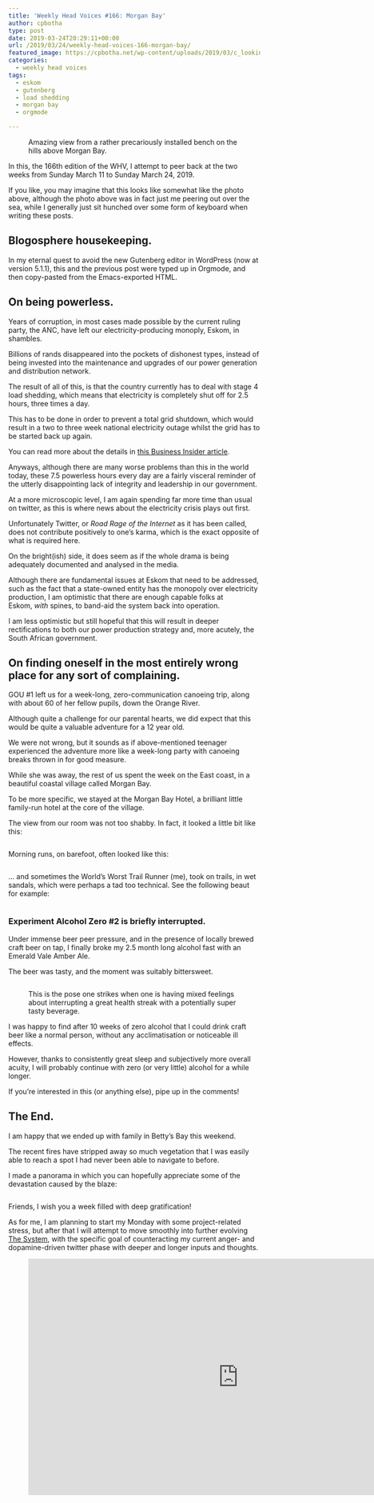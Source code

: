 ```yaml
---
title: 'Weekly Head Voices #166: Morgan Bay'
author: cpbotha
type: post
date: 2019-03-24T20:29:11+00:00
url: /2019/03/24/weekly-head-voices-166-morgan-bay/
featured_image: https://cpbotha.net/wp-content/uploads/2019/03/c_looking_out_for_you-1200x900.jpg
categories:
  - weekly head voices
tags:
  - eskom
  - gutenberg
  - load shedding
  - morgan bay
  - orgmode

---
```

<figure class="wp-block-image"><a href="https://cpbotha.net/wp-content/uploads/2019/03/c_looking_out_for_you.jpg" data-rel="lightbox-image-0" data-rl_title="" data-rl_caption="" title=""><img data-attachment-id="3482" data-permalink="https://cpbotha.net/2019/03/24/weekly-head-voices-166-morgan-bay/c_looking_out_for_you/" data-orig-file="https://cpbotha.net/wp-content/uploads/2019/03/c_looking_out_for_you.jpg" data-orig-size="4032,3024" data-comments-opened="1" data-image-meta="{&quot;aperture&quot;:&quot;1.8&quot;,&quot;credit&quot;:&quot;&quot;,&quot;camera&quot;:&quot;iPhone 8&quot;,&quot;caption&quot;:&quot;&quot;,&quot;created_timestamp&quot;:&quot;1553016621&quot;,&quot;copyright&quot;:&quot;&quot;,&quot;focal_length&quot;:&quot;3.99&quot;,&quot;iso&quot;:&quot;20&quot;,&quot;shutter_speed&quot;:&quot;0.00072886297376093&quot;,&quot;title&quot;:&quot;&quot;,&quot;orientation&quot;:&quot;1&quot;}" data-image-title="c_looking_out_for_you" data-image-description="" data-medium-file="https://cpbotha.net/wp-content/uploads/2019/03/c_looking_out_for_you-300x225.jpg" data-large-file="https://cpbotha.net/wp-content/uploads/2019/03/c_looking_out_for_you-1024x768.jpg" src="https://cpbotha.net/wp-content/uploads/2019/03/c_looking_out_for_you-1024x768.jpg" alt="" class="wp-image-3482" srcset="https://cpbotha.net/wp-content/uploads/2019/03/c_looking_out_for_you-1024x768.jpg 1024w, https://cpbotha.net/wp-content/uploads/2019/03/c_looking_out_for_you-300x225.jpg 300w, https://cpbotha.net/wp-content/uploads/2019/03/c_looking_out_for_you-768x576.jpg 768w, https://cpbotha.net/wp-content/uploads/2019/03/c_looking_out_for_you-1200x900.jpg 1200w" sizes="(max-width: 709px) 85vw, (max-width: 909px) 67vw, (max-width: 1362px) 62vw, 840px" /></a><figcaption>Amazing view from a rather precariously installed bench on the hills above Morgan Bay.</figcaption></figure> 

In this, the 166th edition of the WHV, I attempt to peer back at the two weeks from Sunday March 11 to Sunday March 24, 2019.

If you like, you may imagine that this looks like somewhat like the photo above, although the photo above was in fact just me peering out over the sea, while I generally just sit hunched over some form of keyboard when writing these posts.

## Blogosphere housekeeping.

In my eternal quest to avoid the new Gutenberg editor in WordPress (now at version 5.1.1), this and the previous post were typed up in Orgmode, and then copy-pasted from the Emacs-exported HTML.

## On being powerless.

Years of corruption, in most cases made possible by the current ruling party, the ANC, have left our electricity-producing monoply, Eskom, in shambles.

Billions of rands disappeared into the pockets of dishonest types, instead of being invested into the maintenance and upgrades of our power generation and distribution network.

The result of all of this, is that the country currently has to deal with stage 4 load shedding, which means that electricity is completely shut off for 2.5 hours, three times a day.

This has to be done in order to prevent a total grid shutdown, which would result in a two to three week national electricity outage whilst the grid has to be started back up again.

You can read more about the details in&nbsp;[this Business Insider article][1].

Anyways, although there are many worse problems than this in the world today, these 7.5 powerless hours every day are a fairly visceral reminder of the utterly disappointing lack of integrity and leadership in our government.

At a more microscopic level, I am again spending far more time than usual on twitter, as this is where news about the electricity crisis plays out first.

Unfortunately Twitter, or&nbsp;_Road Rage of the Internet_&nbsp;as it has been called, does not contribute positively to one&#8217;s karma, which is the exact opposite of what is required here.

On the bright(ish) side, it does seem as if the whole drama is being adequately documented and analysed in the media.

Although there are fundamental issues at Eskom that need to be addressed, such as the fact that a state-owned entity has the monopoly over electricity production, I am optimistic that there are enough capable folks at Eskom,&nbsp;_with_&nbsp;spines, to band-aid the system back into operation.

I am less optimistic but still hopeful that this will result in deeper rectifications to both our power production strategy and, more acutely, the South African government.

## On finding oneself in the most entirely wrong place for any sort of complaining.

GOU #1 left us for a week-long, zero-communication canoeing trip, along with about 60 of her fellow pupils, down the Orange River.

Although quite a challenge for our parental hearts, we did expect that this would be quite a valuable adventure for a 12 year old.

We were not wrong, but it sounds as if above-mentioned teenager experienced the adventure more like a week-long party with canoeing breaks thrown in for good measure.

While she was away, the rest of us spent the week on the East coast, in a beautiful coastal village called Morgan Bay.

To be more specific, we stayed at the Morgan Bay Hotel, a brilliant little family-run hotel at the core of the village.

The view from our room was not too shabby. In fact, it looked a little bit like this:<figure class="wp-block-image"><a href="https://cpbotha.net/wp-content/uploads/2019/03/view_from_mbh_room.jpg" data-rel="lightbox-image-1" data-rl_title="" data-rl_caption="" title="">

<img data-attachment-id="3484" data-permalink="https://cpbotha.net/2019/03/24/weekly-head-voices-166-morgan-bay/view_from_mbh_room/" data-orig-file="https://cpbotha.net/wp-content/uploads/2019/03/view_from_mbh_room.jpg" data-orig-size="4032,3024" data-comments-opened="1" data-image-meta="{&quot;aperture&quot;:&quot;1.8&quot;,&quot;credit&quot;:&quot;&quot;,&quot;camera&quot;:&quot;iPhone 8&quot;,&quot;caption&quot;:&quot;&quot;,&quot;created_timestamp&quot;:&quot;1552672200&quot;,&quot;copyright&quot;:&quot;&quot;,&quot;focal_length&quot;:&quot;3.99&quot;,&quot;iso&quot;:&quot;20&quot;,&quot;shutter_speed&quot;:&quot;0.00079176563737134&quot;,&quot;title&quot;:&quot;&quot;,&quot;orientation&quot;:&quot;1&quot;}" data-image-title="view_from_mbh_room" data-image-description="" data-medium-file="https://cpbotha.net/wp-content/uploads/2019/03/view_from_mbh_room-300x225.jpg" data-large-file="https://cpbotha.net/wp-content/uploads/2019/03/view_from_mbh_room-1024x768.jpg" src="https://cpbotha.net/wp-content/uploads/2019/03/view_from_mbh_room-1024x768.jpg" alt="" class="wp-image-3484" srcset="https://cpbotha.net/wp-content/uploads/2019/03/view_from_mbh_room-1024x768.jpg 1024w, https://cpbotha.net/wp-content/uploads/2019/03/view_from_mbh_room-300x225.jpg 300w, https://cpbotha.net/wp-content/uploads/2019/03/view_from_mbh_room-768x576.jpg 768w, https://cpbotha.net/wp-content/uploads/2019/03/view_from_mbh_room-1200x900.jpg 1200w" sizes="(max-width: 709px) 85vw, (max-width: 909px) 67vw, (max-width: 1362px) 62vw, 840px" /></a></figure> 

Morning runs, on barefoot, often looked like this:<figure class="wp-block-image"><a href="https://cpbotha.net/wp-content/uploads/2019/03/morgan_bay_morning_run.jpg" data-rel="lightbox-image-2" data-rl_title="" data-rl_caption="" title="">

<img data-attachment-id="3485" data-permalink="https://cpbotha.net/2019/03/24/weekly-head-voices-166-morgan-bay/morgan_bay_morning_run/" data-orig-file="https://cpbotha.net/wp-content/uploads/2019/03/morgan_bay_morning_run.jpg" data-orig-size="4032,3024" data-comments-opened="1" data-image-meta="{&quot;aperture&quot;:&quot;1.8&quot;,&quot;credit&quot;:&quot;&quot;,&quot;camera&quot;:&quot;iPhone 8&quot;,&quot;caption&quot;:&quot;&quot;,&quot;created_timestamp&quot;:&quot;1552808503&quot;,&quot;copyright&quot;:&quot;&quot;,&quot;focal_length&quot;:&quot;3.99&quot;,&quot;iso&quot;:&quot;25&quot;,&quot;shutter_speed&quot;:&quot;0.00033300033300033&quot;,&quot;title&quot;:&quot;&quot;,&quot;orientation&quot;:&quot;1&quot;}" data-image-title="morgan_bay_morning_run" data-image-description="" data-medium-file="https://cpbotha.net/wp-content/uploads/2019/03/morgan_bay_morning_run-300x225.jpg" data-large-file="https://cpbotha.net/wp-content/uploads/2019/03/morgan_bay_morning_run-1024x768.jpg" src="https://cpbotha.net/wp-content/uploads/2019/03/morgan_bay_morning_run-1024x768.jpg" alt="" class="wp-image-3485" srcset="https://cpbotha.net/wp-content/uploads/2019/03/morgan_bay_morning_run-1024x768.jpg 1024w, https://cpbotha.net/wp-content/uploads/2019/03/morgan_bay_morning_run-300x225.jpg 300w, https://cpbotha.net/wp-content/uploads/2019/03/morgan_bay_morning_run-768x576.jpg 768w, https://cpbotha.net/wp-content/uploads/2019/03/morgan_bay_morning_run-1200x900.jpg 1200w" sizes="(max-width: 709px) 85vw, (max-width: 909px) 67vw, (max-width: 1362px) 62vw, 840px" /></a></figure> 

… and sometimes the World&#8217;s Worst Trail Runner (me), took on trails, in wet sandals, which were perhaps a tad too technical. See the following beaut for example:<figure class="wp-block-image"><a href="https://cpbotha.net/wp-content/uploads/2019/03/morgan_bay_run_too_technical.jpg" data-rel="lightbox-image-3" data-rl_title="" data-rl_caption="" title="">

<img data-attachment-id="3486" data-permalink="https://cpbotha.net/2019/03/24/weekly-head-voices-166-morgan-bay/morgan_bay_run_too_technical/" data-orig-file="https://cpbotha.net/wp-content/uploads/2019/03/morgan_bay_run_too_technical.jpg" data-orig-size="4032,3024" data-comments-opened="1" data-image-meta="{&quot;aperture&quot;:&quot;1.8&quot;,&quot;credit&quot;:&quot;&quot;,&quot;camera&quot;:&quot;iPhone 8&quot;,&quot;caption&quot;:&quot;&quot;,&quot;created_timestamp&quot;:&quot;1552979686&quot;,&quot;copyright&quot;:&quot;&quot;,&quot;focal_length&quot;:&quot;3.99&quot;,&quot;iso&quot;:&quot;20&quot;,&quot;shutter_speed&quot;:&quot;0.0005&quot;,&quot;title&quot;:&quot;&quot;,&quot;orientation&quot;:&quot;1&quot;}" data-image-title="morgan_bay_run_too_technical" data-image-description="" data-medium-file="https://cpbotha.net/wp-content/uploads/2019/03/morgan_bay_run_too_technical-300x225.jpg" data-large-file="https://cpbotha.net/wp-content/uploads/2019/03/morgan_bay_run_too_technical-1024x768.jpg" src="https://cpbotha.net/wp-content/uploads/2019/03/morgan_bay_run_too_technical-1024x768.jpg" alt="" class="wp-image-3486" srcset="https://cpbotha.net/wp-content/uploads/2019/03/morgan_bay_run_too_technical-1024x768.jpg 1024w, https://cpbotha.net/wp-content/uploads/2019/03/morgan_bay_run_too_technical-300x225.jpg 300w, https://cpbotha.net/wp-content/uploads/2019/03/morgan_bay_run_too_technical-768x576.jpg 768w, https://cpbotha.net/wp-content/uploads/2019/03/morgan_bay_run_too_technical-1200x900.jpg 1200w" sizes="(max-width: 709px) 85vw, (max-width: 909px) 67vw, (max-width: 1362px) 62vw, 840px" /></a></figure> 

### Experiment Alcohol Zero #2 is briefly interrupted.

Under immense beer peer pressure, and in the presence of locally brewed craft beer on tap, I finally broke my 2.5 month long alcohol fast with an Emerald Vale Amber Ale.

The beer was tasty, and the moment was suitably bittersweet.<figure class="wp-block-image"><a href="https://cpbotha.net/wp-content/uploads/2019/03/emerald_vale_amber_ale.jpg" data-rel="lightbox-image-4" data-rl_title="" data-rl_caption="" title="">

<img data-attachment-id="3487" data-permalink="https://cpbotha.net/2019/03/24/weekly-head-voices-166-morgan-bay/emerald_vale_amber_ale/" data-orig-file="https://cpbotha.net/wp-content/uploads/2019/03/emerald_vale_amber_ale.jpg" data-orig-size="768,1024" data-comments-opened="1" data-image-meta="{&quot;aperture&quot;:&quot;0&quot;,&quot;credit&quot;:&quot;&quot;,&quot;camera&quot;:&quot;&quot;,&quot;caption&quot;:&quot;&quot;,&quot;created_timestamp&quot;:&quot;0&quot;,&quot;copyright&quot;:&quot;&quot;,&quot;focal_length&quot;:&quot;0&quot;,&quot;iso&quot;:&quot;0&quot;,&quot;shutter_speed&quot;:&quot;0&quot;,&quot;title&quot;:&quot;&quot;,&quot;orientation&quot;:&quot;0&quot;}" data-image-title="emerald_vale_amber_ale" data-image-description="" data-medium-file="https://cpbotha.net/wp-content/uploads/2019/03/emerald_vale_amber_ale-225x300.jpg" data-large-file="https://cpbotha.net/wp-content/uploads/2019/03/emerald_vale_amber_ale-768x1024.jpg" src="https://cpbotha.net/wp-content/uploads/2019/03/emerald_vale_amber_ale-768x1024.jpg" alt="" class="wp-image-3487" srcset="https://cpbotha.net/wp-content/uploads/2019/03/emerald_vale_amber_ale.jpg 768w, https://cpbotha.net/wp-content/uploads/2019/03/emerald_vale_amber_ale-225x300.jpg 225w" sizes="(max-width: 709px) 85vw, (max-width: 909px) 67vw, (max-width: 984px) 61vw, (max-width: 1362px) 45vw, 600px" /></a><figcaption>This is the pose one strikes when one is having mixed feelings about interrupting a great health streak with a potentially super tasty beverage.</figcaption></figure> 

I was happy to find after 10 weeks of zero alcohol that I could drink craft beer like a normal person, without any acclimatisation or noticeable ill effects.

However, thanks to consistently great sleep and subjectively more overall acuity, I will probably continue with zero (or very little) alcohol for a while longer.

If you&#8217;re interested in this (or anything else), pipe up in the comments!

## The End.

I am happy that we ended up with family in Betty&#8217;s Bay this weekend.

The recent fires have stripped away so much vegetation that I was easily able to reach a spot I had never been able to navigate to before.

I made a panorama in which you can hopefully appreciate some of the devastation caused by the blaze:<figure class="wp-block-image"><a href="https://cpbotha.net/wp-content/uploads/2019/03/bettys_burnt_pano.jpg" data-rel="lightbox-image-5" data-rl_title="" data-rl_caption="" title="">

<img data-attachment-id="3489" data-permalink="https://cpbotha.net/2019/03/24/weekly-head-voices-166-morgan-bay/bettys_burnt_pano/" data-orig-file="https://cpbotha.net/wp-content/uploads/2019/03/bettys_burnt_pano.jpg" data-orig-size="12928,3892" data-comments-opened="1" data-image-meta="{&quot;aperture&quot;:&quot;1.8&quot;,&quot;credit&quot;:&quot;&quot;,&quot;camera&quot;:&quot;iPhone 8&quot;,&quot;caption&quot;:&quot;&quot;,&quot;created_timestamp&quot;:&quot;1553421538&quot;,&quot;copyright&quot;:&quot;&quot;,&quot;focal_length&quot;:&quot;3.99&quot;,&quot;iso&quot;:&quot;25&quot;,&quot;shutter_speed&quot;:&quot;0.00020798668885191&quot;,&quot;title&quot;:&quot;&quot;,&quot;orientation&quot;:&quot;1&quot;}" data-image-title="bettys_burnt_pano" data-image-description="" data-medium-file="https://cpbotha.net/wp-content/uploads/2019/03/bettys_burnt_pano-300x90.jpg" data-large-file="https://cpbotha.net/wp-content/uploads/2019/03/bettys_burnt_pano-1024x308.jpg" src="https://cpbotha.net/wp-content/uploads/2019/03/bettys_burnt_pano-1024x308.jpg" alt="" class="wp-image-3489" srcset="https://cpbotha.net/wp-content/uploads/2019/03/bettys_burnt_pano-1024x308.jpg 1024w, https://cpbotha.net/wp-content/uploads/2019/03/bettys_burnt_pano-300x90.jpg 300w, https://cpbotha.net/wp-content/uploads/2019/03/bettys_burnt_pano-768x231.jpg 768w, https://cpbotha.net/wp-content/uploads/2019/03/bettys_burnt_pano-1200x361.jpg 1200w" sizes="(max-width: 709px) 85vw, (max-width: 909px) 67vw, (max-width: 1362px) 62vw, 840px" /></a></figure> 

Friends, I wish you a week filled with deep gratification!

As for me, I am planning to start my Monday with some project-related stress, but after that I will attempt to move smoothly into further evolving [The System][2], with the specific goal of counteracting my current anger- and dopamine-driven twitter phase with deeper and longer inputs and thoughts.<figure class="wp-block-embed-youtube wp-block-embed is-type-video is-provider-youtube wp-embed-aspect-4-3 wp-has-aspect-ratio"> 

<div class="wp-block-embed__wrapper">
  <span class="embed-youtube" style="text-align:center; display: block;"><iframe class='youtube-player' type='text/html' width='840' height='473' src='https://www.youtube.com/embed/brZ_WBEzw6E?version=3&#038;rel=1&#038;fs=1&#038;autohide=2&#038;showsearch=0&#038;showinfo=1&#038;iv_load_policy=1&#038;wmode=transparent' allowfullscreen='true' style='border:0;'></iframe></span>
</div></figure>

 [1]: https://www.businessinsider.co.za/6-quick-fixes-that-can-save-south-africa-from-more-load-shedding-2019-3
 [2]: /2019/01/06/the-2018-to-2019-transition-post/#evolve-the-system
